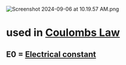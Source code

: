 ![Screenshot 2024-09-06 at 10.19.57 AM.png](./../Screenshot-2024-09-06-at-10.19.57-AM.png/)
# used in [Coulombs Law](./../Coulombs-Law/)

## E0 = [Electrical constant](./../Electrical-constant/)
